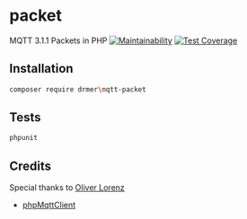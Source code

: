 # packet
MQTT 3.1.1 Packets in PHP
[![Maintainability](https://api.codeclimate.com/v1/badges/6fb94da2ba9ac5603ce0/maintainability)](https://codeclimate.com/github/jndrm/mqtt-packet/maintainability)
[![Test Coverage](https://api.codeclimate.com/v1/badges/6fb94da2ba9ac5603ce0/test_coverage)](https://codeclimate.com/github/jndrm/mqtt-packet/test_coverage)

## Installation

```sh
composer require drmer\mqtt-packet
```

## Tests
```sh
phpunit
```

## Credits
Special thanks to [Oliver Lorenz](https://github.com/oliverlorenz)
* [phpMqttClient](https://github.com/oliverlorenz/phpMqttClient)
